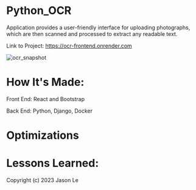 # Python_OCR
Application provides a user-friendly interface for uploading photographs, which are then scanned and processed to extract any readable text.

Link to Project: https://ocr-frontend.onrender.com

![ocr_snapshot](https://user-images.githubusercontent.com/11216742/217987191-1cdc2b6a-8129-4345-8962-e77d13b0102a.jpg)

# How It's Made:

Front End: React and Bootstrap

Back End: Python, Django, Docker

# Optimizations

# Lessons Learned:

Copyright (c) 2023 Jason Le
